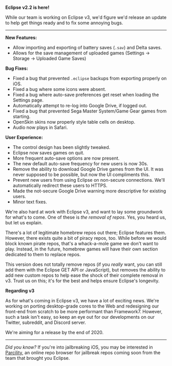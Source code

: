 **Eclipse v2.2 is here!**

While our team is working on Eclipse v3, we'd figure we'd
release an update to help get things ready and to fix some annoying bugs.

---

**New Features:**

- Allow importing and exporting of battery saves (`.sav`) and Delta saves.
- Allows for the save management of uploaded games (Settings -> Storage -> Uploaded Game Saves)

**Bug Fixes:**

- Fixed a bug that prevented `.eclipse` backups from exporting properly on iOS.
- Fixed a bug where some icons were absent.
- Fixed a bug where auto-save preferences get reset when loading the Settings page.
- Automatically attempt to re-log into Google Drive, if logged out.
- Fixed a bug that prevented Sega Master System/Game Gear games from starting.
- OpenSkin skins now properly style table cells on desktop.
- Audio now plays in Safari.

**User Experience:**

- The control design has been slightly tweaked.
- Eclipse now saves games on quit.
- More frequent auto-save options are now present.
- The new default auto-save frequency for new users is now 30s.
- Remove the ability to download Google Drive games from the UI. It was never supposed to be possible, but now the UI compliments this.
- Prevent new users from using Eclipse on non-secure connections. We'll automatically redirect these users to HTTPS.
- Made the not-secure Google Drive warning more descriptive for existing users.
- Minor text fixes.

We're also hard at work with Eclipse v3, and want to lay some groundwork
for what's to come. One of these is *the removal of repos*. Yes, you heard us,
but let us explain.

There's a lot of legitimate homebrew repos out there; Eclipse features them.
However, there exists quite a bit of piracy repos, too. While before we would
block known pirate repos, that's a whack-a-mole game we don't want
to play. Instead, in the future, homebrew games will have their own section
dedicated to them to replace repos.

This version does not totally remove repos (if you *really* want, you can still
add them with the Eclipse GET API or JavaScript), but removes the ability to add
new custom repos to help ease the shock of their complete removal in v3. Trust us
on this; it's for the best and helps ensure Eclipse's longevity.

**Regarding v3**

As for what's coming in Eclipse v3, we have a lot of exciting news. We're
working on porting desktop-grade cores to the Web and redesigning our front-end
from scratch to be more performant than Framework7. However, such a task isn't easy,
so keep an eye out for our developments on our Twitter, subreddit, and Discord server.

We're aiming for a release by the end of 2020.

---

*Did you know?* If you're into jailbreaking iOS, you may be interested in
[Parcility](https://parcility.co), an online repo browser for jailbreak
repos coming soon from the team that brought you Eclipse.